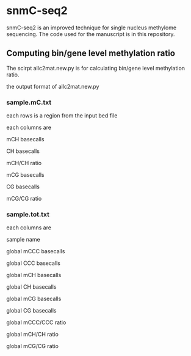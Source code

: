 # snmC-seq2

snmC-seq2 is an improved technique for single nucleus methylome sequencing. The code used for the manuscript is in this repository.

## Computing bin/gene level methylation ratio

The scirpt allc2mat.new.py is for calculating bin/gene level methylation ratio.

the output format of allc2mat.new.py

### sample.mC.txt
each rows is a region from the input bed file

each columns are

mCH basecalls

CH basecalls

mCH/CH ratio

mCG basecalls

CG basecalls

mCG/CG ratio

### sample.tot.txt
each columns are

sample name

global mCCC basecalls

global CCC basecalls

global mCH basecalls

global CH basecalls

global mCG basecalls

global CG basecalls

global mCCC/CCC ratio

global mCH/CH ratio

global mCG/CG ratio

